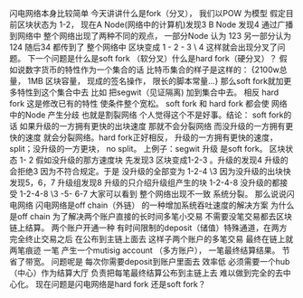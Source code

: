 闪电网络本身比较简单 今天讲讲什么是fork（分叉）， 我们以POW 为模型 假定目前区块状态为  1-2， 现在A Node(网络中的计算机)发现3 B Node 发现4 通过广播到网络中 整个网络出现了两种不同的观点， 一部分Node 认为 123 另一部分认为124 随后34 都传到了 整个网络中 区块变成 
1  - 2  - 3
        \ 4
这样就会出现分叉了问题。 下一个问题是什么是soft fork （软分叉）什么是hard fork（硬分叉）？ 假如说数字货币的特性作为一个集合的话 比特币集合的样子是这样的： {2100w总量， 1MB 区块容量， 现成的签名操作， 限长的脚本常量...} 那么soft fork就加更多特性到这个集合中去 比如 把segwit（见证隔离) 加到集合中去。 相反 hard fork 这是修改已有的特性 使条件整个宽松。 soft fork 和 hard fork 都会使 网络中的Node 产生分歧 也就是割裂网络 个人觉得这个不是好事。结论： soft fork的话 如果升级的一方拥有更快的出块速度 那就不会分裂网络 而没升级的一方拥有更快的速度 就会分裂网络。hard fork正好相反， 升级的一方拥有更快的速度， split；没升级的一方更块， no split。 上例子：segwit 升级 是soft fork。 区块状态 1- 2
假如没升级的那方速度块 先发现3  区块变成1-2-3 。升级的发现4 升级的会拒绝3 因为不符合规定。于是 没升级的全部变为 1-2-4
                                                                                                              \3
因为没升级的出块快 发现5，6，7 升级组发现8
升级的只介绍升级组产生的块  1-2-4-8 
没升级的都接受 1-2-4-8
                   \3 -5- 6-7
大家可以看到 整个网络出现不一致 系统分裂。 
那么说说闪电网络 闪电网络是off chain（外链） 的一种增加系统吞吐速度的解决方案 为什么是off chain 为了解决两个账户直接的长时间多笔小交易 不需要没笔交易都去区块链上结算。 两个账户开通一种 有时间限制的deposit（储值）特殊通道，在两方完全终止交易之后 在公布到主链上面去 这样子两个账户的多笔交易 最终在链上就两笔痕迹 一笔 产生一个mutisig account （多方账户）， 一笔最终结算结果。 节省了带宽。 问题呢是 每次你需要deposit到账户里面去 效率低  必须需要一个hub（中心）作为结算大厅 负责把每笔最终结算公布到主链上去 难以做到完全的去中心化。 现在问题是闪电网络是hard fork 还是soft fork？
